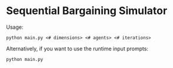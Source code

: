 # Sequential Bargaining Simulator

Usage:

```
python main.py <# dimensions> <# agents> <# iterations>
```

Alternatively, if you want to use the runtime input prompts:

```
python main.py
```